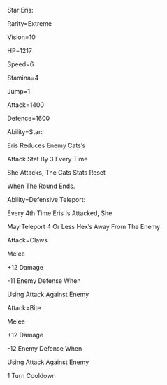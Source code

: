 Star Eris:

Rarity=Extreme

Vision=10

HP=1217

Speed=6

Stamina=4

Jump=1

Attack=1400

Defence=1600

Ability=Star:

Eris Reduces Enemy Cats’s

Attack Stat By 3 Every Time

She Attacks, The Cats Stats Reset

When The Round Ends.

Ability=Defensive Teleport:

Every 4th Time Eris Is Attacked, She

May Teleport 4 Or Less Hex’s Away From The Enemy

Attack=Claws

Melee

+12 Damage

-11 Enemy Defense When

Using Attack Against Enemy

Attack=Bite

Melee

+12 Damage

-12 Enemy Defense When

Using Attack Against Enemy

1 Turn Cooldown
